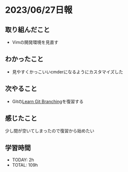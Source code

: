 # 2023/06/27日報
## 取り組んだこと
- Vimの開発環境を見直す

## わかったこと
- 見やすくかっこいいcmderになるようにカスタマイズした
## 次やること
- Gitの[Learn Git Branching](https://learngitbranching.js.org/?locale=ja)を復習する
## 感じたこと
少し間が空いてしまったので復習から始めたい
## 学習時間
- TODAY: 2h
- TOTAL: 109h
